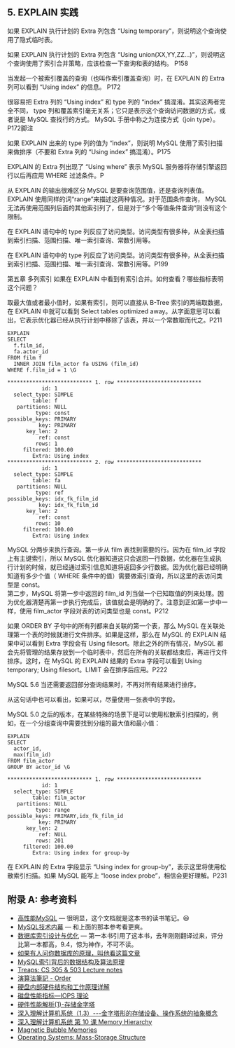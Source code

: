 ## 5. EXPLAIN 实践

如果 EXPLAIN 执行计划的 Extra 列包含 “Using temporary”，则说明这个查询使用了隐式临时表。

如果 EXPLAIN 执行计划的 Extra 列包含 “Using union(XX,YY,ZZ…​)”，则说明这个查询使用了索引合并策略，应该检查一下查询和表的结构。 P158

当发起一个被索引覆盖的查询（也叫作索引覆盖查询）时，在 EXPLAIN 的 Extra 列可以看到 “Using index” 的信息。 P172

很容易把 Extra 列的 “Using index” 和 type 列的 “index” 搞混淆。其实这两者完全不同， type 列和覆盖索引毫无关系；它只是表示这个查询访问数据的方式，或者说是 MySQL 查找行的方式。 MySQL 手册中称之为连接方式（join type）。P172脚注

如果 EXPLAIN 出来的 type 列的值为 “index”，则说明 MySQL 使用了索引扫描来做排序（不要和 Extra 列的 “Using index” 搞混淆）。P175

EXPLAIN 的 Extra 列出现了 “Using where” 表示 MySQL 服务器将存储引擎返回行以后再应用 WHERE 过滤条件。P

从 EXPLAIN 的输出很难区分 MySQL 是要查询范围值，还是查询列表值。 EXPLAIN 使用同样的词“range”来描述这两种情况。对于范围条件查询， MySQL 无法再使用范围列后面的其他索引列了，但是对于“多个等值条件查询”则没有这个限制。

在 EXPLAIN 语句中的 type 列反应了访问类型。访问类型有很多种，从全表扫描到索引扫描、范围扫描、唯一索引查询、常数引用等。

在 EXPLAIN 语句中的 type 列反应了访问类型。访问类型有很多种，从全表扫描到索引扫描、范围扫描、唯一索引查询、常数引用等。P199

第五章 多列索引 如果在 EXPLAIN 中看到有索引合并。如何查看？哪些指标表明这个问题？

取最大值或者最小值时，如果有索引，则可以直接从 B-Tree 索引的两端取数据，在 EXPLAIN 中就可以看到 Select tables optimized away。从字面意思可以看出，它表示优化器已经从执行计划中移除了该表，并以一个常数取而代之。P211

    EXPLAIN
    SELECT
      f.film_id,
      fa.actor_id
    FROM film f
      INNER JOIN film_actor fa USING (film_id)
    WHERE f.film_id = 1 \G
    
    *************************** 1. row ***************************
               id: 1
      select_type: SIMPLE
            table: f
       partitions: NULL
             type: const
    possible_keys: PRIMARY
              key: PRIMARY
          key_len: 2
              ref: const
             rows: 1
         filtered: 100.00
            Extra: Using index
    *************************** 2. row ***************************
               id: 1
      select_type: SIMPLE
            table: fa
       partitions: NULL
             type: ref
    possible_keys: idx_fk_film_id
              key: idx_fk_film_id
          key_len: 2
              ref: const
             rows: 10
         filtered: 100.00
            Extra: Using index

MySQL 分两步来执行查询。第一步从 film 表找到需要的行。因为在 film_id 字段上有主键索引，所以 MySQL 优化器知道这只会返回一行数据，优化器在生成执行计划的时候，就已经通过索引信息知道将返回多少行数据。因为优化器已经明确知道有多少个值（ WHERE 条件中的值）需要做索引查询，所以这里的表访问类型是 const。  
第二步，MySQL 将第一步中返回的 film_id 列当做一个已知取值的列来处理。因为优化器清楚再第一步执行完成后，该值就会是明确的了。注意到正如第一步中一样，使用 film_actor 字段对表的访问类型也是 const。P212

如果 ORDER BY 子句中的所有列都来自关联的第一个表，那么 MySQL 在关联处理第一个表的时候就进行文件排序。如果是这样，那么在 MySQL 的 EXPLAIN 结果中可以看到 Extra 字段会有 Using filesort。除此之外的所有情况，MySQL 都会先将管理的结果存放到一个临时表中，然后在所有的关联都结束后，再进行文件排序。这时，在 MySQL 的 EXPLAIN 结果的 Extra 字段可以看到 Using temporary; Using filesort。LIMIT 会在排序后应用。P222

MySQL 5.6 当还需要返回部分查询结果时，不再对所有结果进行排序。

从这句话中也可以看出，如果可以，尽量使用一张表中的字段。 

MySQL 5.0 之后的版本，在某些特殊的场景下是可以使用松散索引扫描的，例如，在一个分组查询中需要找到分组的最大值和最小值：

    EXPLAIN
    SELECT
      actor_id,
      max(film_id)
    FROM film_actor
    GROUP BY actor_id \G
    
    *************************** 1. row ***************************
               id: 1
      select_type: SIMPLE
            table: film_actor
       partitions: NULL
             type: range
    possible_keys: PRIMARY,idx_fk_film_id
              key: PRIMARY
          key_len: 2
              ref: NULL
             rows: 201
         filtered: 100.00
            Extra: Using index for group-by

在 EXPLAIN 的 Extra 字段显示 “Using index for group-by”，表示这里将使用松散索引扫描。如果 MySQL 能写上 “loose index probe”，相信会更好理解。P231

## 附录 A: 参考资料

* [高性能MySQL][0] — 很明显，这个文档就是这本书的读书笔记。😆
* [MySQL技术内幕][1] — 和上面的那本参考看更爽。
* [数据库索引设计与优化][2] — 第一本书引用了这本书，去年刚刚翻译过来，评分比第一本都高，9.4，惊为神作，不可不读。
* [如果有人问你数据库的原理，叫他看这篇文章][3]
* [MySQL索引背后的数据结构及算法原理][4]
* [Treaps: CS 305 & 503 Lecture notes][5]
* [演算法筆記 - Order][6]
* [硬盘内部硬件结构和工作原理详解][7]
* [磁盘性能指标—​IOPS 理论][8]
* [硬件性能解析(1)-存储金字塔][9]
* [深入理解计算机系统（1.3）---金字塔形的存储设备、操作系统的抽象概念][10]
* [深入理解计算机系统 第 10 课 Memory Hierarchy][11]
* [Magnetic Bubble Memories][12]
* [Operating Systems: Mass-Storage Structure][13]

[0]: https://book.douban.com/subject/23008813/
[1]: https://book.douban.com/subject/24708143/
[2]: https://book.douban.com/subject/26419771/
[3]: http://blog.jobbole.com/100349/
[4]: http://blog.codinglabs.org/articles/theory-of-mysql-index.html
[5]: http://bluehawk.monmouth.edu/rclayton/web-pages/s10-305-503/treaps.html
[6]: http://www.csie.ntnu.edu.tw/~u91029/Order.html
[7]: http://blog.csdn.net/tianxueer/article/details/2689117
[8]: http://elf8848.iteye.com/blog/1731274
[9]: http://harrywu304.blog.163.com/blog/static/845660320101024111941414/
[10]: http://www.cnblogs.com/zuoxiaolong/p/computer3.html
[11]: http://wdxtub.com/vault/csapp-10.html
[12]: http://www.daenotes.com/electronics/digital-electronics/magnetic-bubble-memories
[13]: https://www.cs.uic.edu/~jbell/CourseNotes/OperatingSystems/10_MassStorage.html